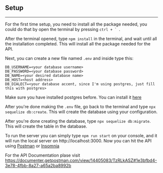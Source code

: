 ## Setup

---

For the first time setup, you need to install all the package needed, you could do that by open the terminal by pressing `` ctrl + `  ``.

After the terminal opened, type `npm install` in the terminal, and wait until all the installation completed. This will install all the package needed for the API.

Next, you can create a new file named `.env` and inside type this:

```
DB_USERNAME=<your database username>
DB_PASSWORD=<your database password>
DB_NAME=<your desired database name>
DB_HOST=<host address>
DB_DIALECT=<your database accent, since I'm using postgres, just fill this with postgres>
```

Make sure you have installed postgres before. You can install it [here](https://www.postgresql.org/download/)

After you're done making the `.env` file, go back to the terminal and type `npx sequelize db:create`. This will create the database using your configuration.

After you're done creating the database, type `npx sequelize db:migrate`. This will create the table in the database.

To run the server you can simply type `npm run start` on your console, and it will run the local server on http://localhost:3000. Now you can hit the API using [Postman](https://www.postman.com/) or [Insomnia](https://insomnia.rest/)

For the API Documentation plase visit https://documenter.getpostman.com/view/14405083/TzRLkASZ#1e3bfbd4-3e78-4fbb-8a27-a65a2ba8992b
